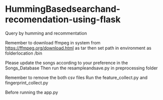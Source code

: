 # HummingBasedsearchand-recomendation-using-flask
Query by humming and recommentation

Remember to download ffmpeg in system from https://ffmpeg.org/download.html as tar
then set path in environment  as folderlocation /bin

Please update the songs according to your preference in the Songs_Database
Then run the resampleandsave.py in preprocessing folder

Remember to remove the both csv files
Run the feature_collect.py and fingerprint_collect.py

Before running the app.py 
